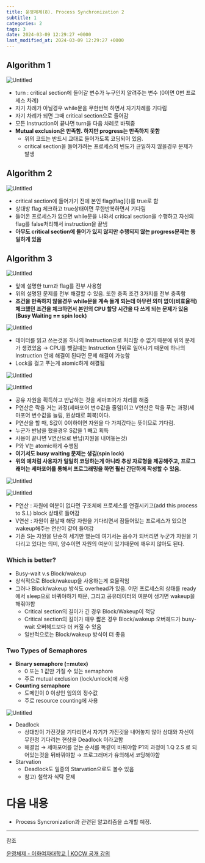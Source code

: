 ```yaml
---
title: 운영체제(8). Process Synchronization 2
subtitle: 1
categories: 2
tags: 3
date: 2024-03-09 12:29:27 +0000
last_modified_at: 2024-03-09 12:29:27 +0000
---
```



## Algorithm 1

![Untitled](%E1%84%8B%E1%85%AE%E1%86%AB%E1%84%8B%E1%85%A7%E1%86%BC%E1%84%8E%E1%85%A6%E1%84%8C%E1%85%A6(8)%20Process%20Synchronization%202%209eef305c46aa40598abe62e1c43149df/Untitled.png)

- turn : critical section에 들어갈 변수가 누구인지 알려주는 변수 (0이면 0번 프로세스 차례)
- 자기 차례가 아닐경우 while문을 무한반복 하면서 자기차례를 기다림
- 자기 차례가 되면 그때 critical section으로 들어감
- 모든 Instruction이 끝나면 turn을 다음 차례로 바꿔줌
- **Mutual exclusion은 만족함. 하지만 progress는 만족하지 못함**
    - 위의 코드는 반드시 교대로 들어가도록 코딩되어 있음.
    - critical section을 들어가려는 프로세스의 빈도가 균일하지 않을경우 문제가 발생

## Algorithm 2

![Untitled](%E1%84%8B%E1%85%AE%E1%86%AB%E1%84%8B%E1%85%A7%E1%86%BC%E1%84%8E%E1%85%A6%E1%84%8C%E1%85%A6(8)%20Process%20Synchronization%202%209eef305c46aa40598abe62e1c43149df/Untitled%201.png)

- critical section에 들어가기 전에 본인 flag(flag[i])를 true로 함
- 상대방 flag 체크하고 true상태이면 무한반복하면서 기다림
- 들어온 프로세스가 없으면 while문을 나와서 critical section을 수행하고 자신의 flag를 false처리해서 instruction을 끝냄
- **아무도 critical section에 들어가 있지 않지만 수행되지 않는 progress문제는 동일하게 있음**

## Algorithm 3

![Untitled](%E1%84%8B%E1%85%AE%E1%86%AB%E1%84%8B%E1%85%A7%E1%86%BC%E1%84%8E%E1%85%A6%E1%84%8C%E1%85%A6(8)%20Process%20Synchronization%202%209eef305c46aa40598abe62e1c43149df/Untitled%202.png)

- 앞에 설명한 turn과 flag를 전부 사용함
- 위의 설명된 문제를 전부 해결할 수 있음. 또한 충족 조건 3가지를 전부 충족함
- **조건을 만족하지 않을경우 while문을 계속 돌게 되는데 아무런 의미 없이(비효율적) 체크했던 조건을 체크하면서 본인의 CPU 할당 시간을 다 쓰게 되는 문제가 있음 (Busy Waiting == spin lock)**

![Untitled](%E1%84%8B%E1%85%AE%E1%86%AB%E1%84%8B%E1%85%A7%E1%86%BC%E1%84%8E%E1%85%A6%E1%84%8C%E1%85%A6(8)%20Process%20Synchronization%202%209eef305c46aa40598abe62e1c43149df/Untitled%203.png)

- 데이터를 읽고 쓰는것을 하나의 Instruction으로 처리할 수 없기 때문에 위의 문제가 생겼었음 → CPU를 뺏길때는 Instruction 단위로 일어나기 때문에 하나의 Instruction 안에 해결이 된다면 문제 해결이 가능함
- Lock을 걸고 푸는게 atomic하게 해결됨

![Untitled](%E1%84%8B%E1%85%AE%E1%86%AB%E1%84%8B%E1%85%A7%E1%86%BC%E1%84%8E%E1%85%A6%E1%84%8C%E1%85%A6(8)%20Process%20Synchronization%202%209eef305c46aa40598abe62e1c43149df/Untitled%204.png)

![Untitled](%E1%84%8B%E1%85%AE%E1%86%AB%E1%84%8B%E1%85%A7%E1%86%BC%E1%84%8E%E1%85%A6%E1%84%8C%E1%85%A6(8)%20Process%20Synchronization%202%209eef305c46aa40598abe62e1c43149df/Untitled%205.png)

- 공유 자원을 획득하고 반납하는 것을 세마포어가 처리를 해줌
- P연산은 락을 거는 과정(세마포어 변수값을 줄임)이고 V연산은 락을 푸는 과정(세마포어 변수값을 늘림, 원상태로 회복)이다.
- P연산을 할 때, S값이 0이하이면 자원을 다 가져갔다는 뜻이므로 기다림.
- 누군가 반납을 했을경우 S값을 1 빼고 획득
- 사용이 끝나면 V연산으로 반납(자원을 내어놓는것)
- P와 V는 atomic하게 수행됨
- **여기서도 busy waiting 문제는 생김(spin lock)**
- **위의 예처럼 사용자가 일일히 코딩하는게 아니라 추상 자료형을 제공해주고, 프로그래머는 세마포어를 통해서 프로그래밍을 하면 훨씬 간단하게 작성할 수 있음.**

![Untitled](%E1%84%8B%E1%85%AE%E1%86%AB%E1%84%8B%E1%85%A7%E1%86%BC%E1%84%8E%E1%85%A6%E1%84%8C%E1%85%A6(8)%20Process%20Synchronization%202%209eef305c46aa40598abe62e1c43149df/Untitled%206.png)

![Untitled](%E1%84%8B%E1%85%AE%E1%86%AB%E1%84%8B%E1%85%A7%E1%86%BC%E1%84%8E%E1%85%A6%E1%84%8C%E1%85%A6(8)%20Process%20Synchronization%202%209eef305c46aa40598abe62e1c43149df/Untitled%207.png)

- P연산 : 자원에 여분이 없다면 구조체에 프로세스를 연결시키고(add this process to S.L) block 상태로 들어감
- V연산 : 자원이 끝날때 해당 자원을 기다리면서 잠들어있는 프로세스가 있으면 wakeup해주는 연산이 같이 들어감
- 기존 S는 자원을 단순히 세기만 했는데 여기서는 음수가 되버리면 누군가 자원을 기다리고 있다는 의미, 양수이면 자원의 여분이 있기때문에 깨우지 않아도 된다.

### Which is better?

- Busy-wait v.s Block/wakeup
- 상식적으로 Block/wakeup을 사용하는게 효율적임
- 그러나 Block/wakeup 방식도 overhead가 있음. 어떤 프로세스의 상태를 ready에서 sleep으로 바꿔야하기 때문, 그리고 공유데이터의 여분이 생기면 wakeup을 해줘야함
    - Critical section의 길이가 긴 경우 Block/Wakeup이 적당
    - Critical section의 길이가 매우 짧은 경우 Block/wakeup 오버헤드가 busy-wait 오버헤드보다 더 커질 수 있음
    - 일반적으로는 Block/wakeup 방식이 더 좋음

### Two Types of Semaphores

- **Binary semaphore (=mutex)**
    - 0 또는 1 값만 가질 수 있는 semaphore
    - 주로 mutual exclusion (lock/unlock)에 사용
- **Counting semaphore**
    - 도메인이 0 이상인 임의의 정수값
    - 주로 resource counting에 사용
    

![Untitled](%E1%84%8B%E1%85%AE%E1%86%AB%E1%84%8B%E1%85%A7%E1%86%BC%E1%84%8E%E1%85%A6%E1%84%8C%E1%85%A6(8)%20Process%20Synchronization%202%209eef305c46aa40598abe62e1c43149df/Untitled%208.png)

- Deadlock
    - 상대방이 가진것을 기다리면서 자기가 가진것을 내어놓지 않아 상대와 자신이 무한정 기다리는 현상을 Deadlock 이라고함
    - 해결법 → 세마포어를 얻는 순서를 똑같이 바꿔야함 P1의 과정이 1.Q 2.S 로 되어있는것을 뒤바꿔야함 → 프로그래머가 유의해서 코딩해야함
- Starvation
    - Deadlock도 일종의 Starvation으로도 볼수 있음
    - 참고) 철학자 식탁 문제

# 다음 내용

- Process Syncronization과 관련된 알고리즘을 소개할 예정.

---

참조

[운영체제 - 이화여자대학교 | KOCW 공개 강의](http://www.kocw.net/home/search/kemView.do?kemId=1046323)